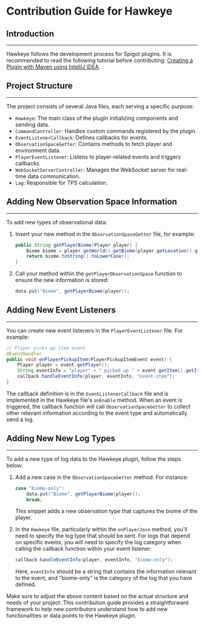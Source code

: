 # Contribution Guide for Hawkeye

## Introduction

---
Hawkeye follows the development process for Spigot plugins. It is recommended to read the following tutorial before contributing: [Creating a Plugin with Maven using IntelliJ IDEA](https://www.spigotmc.org/wiki/creating-a-plugin-with-maven-using-intellij-idea/).

## Project Structure

---
The project consists of several Java files, each serving a specific purpose:

- `Hawkeye`: The main class of the plugin initializing components and sending data.
- `CommandController`: Handles custom commands registered by the plugin.
- `EventListenerCallback`: Defines callbacks for events.
- `ObservationSpaceGetter`: Contains methods to fetch player and environment data.
- `PlayerEventListener`: Listens to player-related events and triggers callbacks.
- `WebSocketServerController`: Manages the WebSocket server for real-time data communication.
- `Lag`: Responsible for TPS calculation.

## Adding New Observation Space Information

---
To add new types of observational data:

1. Insert your new method in the `ObservationSpaceGetter` file, for example:

    ```java
    public String getPlayerBiome(Player player) {
        Biome biome = player.getWorld().getBiome(player.getLocation().getBlockX(), player.getLocation().getBlockY(), player.getLocation().getBlockZ());
        return biome.toString().toLowerCase();
    }
    ```

2. Call your method within the `getPlayerObservationSpace` function to ensure the new information is stored:

    ```java
    data.put("Biome", getPlayerBiome(player));
    ```

## Adding New Event Listeners

---
You can create new event listeners in the `PlayerEventListener` file. For example:

```java
// Player picks up item event
@EventHandler
public void onPlayerPickupItem(PlayerPickupItemEvent event) {
    Player player = event.getPlayer();
    String eventInfo = "player" + " picked up " + event.getItem().getItemStack().getType();
    callback.handleEventInfo(player, eventInfo, "event-item");
}
```
The callback definition is in the `EventListenerCallback` file 
and is implemented in the Hawkeye file's `onEnable` method. 
When an event is triggered, the callback function will call 
`ObservationSpaceGetter` to collect other relevant information 
according to the event type and automatically send a log.

## Adding New New Log Types

---
To add a new type of log data to the Hawkeye plugin, follow the steps below:

1. Add a new case in the `ObservationSpaceGetter` method. For instance:

    ```java
    case "biome-only":
        data.put("Biome", getPlayerBiome(player));
        break;
    ```

   This snippet adds a new observation type that captures the biome of the player.

2. In the `Hawkeye` file, particularly within the `onPlayerJoin` method, you'll need to specify the log type that should be sent. For logs that depend on specific events, you will need to specify the log category when calling the callback function within your event listener:

    ```java
    callback.handleEventInfo(player, eventInfo, "biome-only");
    ```

   Here, `eventInfo` should be a string that contains the information relevant to the event, and "biome-only" is the category of the log that you have defined.

Make sure to adjust the above content based on the actual structure and needs of your project. This contribution guide provides a straightforward framework to help new contributors understand how to add new functionalities or data points to the Hawkeye plugin.
